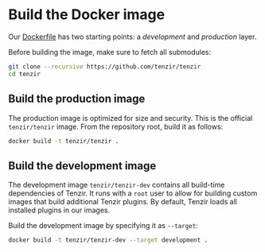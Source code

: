 # Build the Docker image

Our [Dockerfile](https://github.com/tenzir/tenzir/blob/main/Dockerfile) has two
starting points: a *development* and *production* layer.

Before building the image, make sure to fetch all submodules:

```bash
git clone --recursive https://github.com/tenzir/tenzir
cd tenzir
```

## Build the production image

The production image is optimized for size and security. This is the official
`tenzir/tenzir` image. From the repository root, build it as follows:

```bash
docker build -t tenzir/tenzir .
```

## Build the development image

The development image `tenzir/tenzir-dev` contains all build-time dependencies
of Tenzir. It runs with a `root` user to allow for building custom images that
build additional Tenzir plugins. By default, Tenzir loads all installed plugins
in our images.

Build the development image by specifying it as `--target`:

```bash
docker build -t tenzir/tenzir-dev --target development .
```
